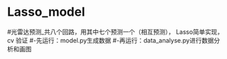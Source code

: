 # Lasso_model
#光雷达预测_共八个回路，用其中七个预测一个（相互预测）， Lasso简单实现，cv 验证
#-先运行：model.py生成数据
#-再运行：data_analyse.py进行数据分析和画图
